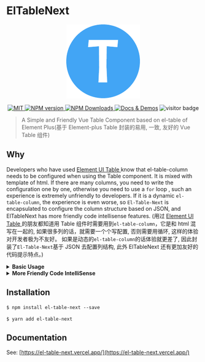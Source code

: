 # ElTableNext

<div align="center">
  <div align="center">
    <a href="https://el-table-next.vercel.app/" target="__blank">
      <img src="./packages/el-table-next-docs/docs/.vitepress/img/logo.png" alt="Logo"/>
    </a>
  </div>
  <p align="center">
  <a href="https://github.com/jackluson/el-table-next/blob/main/LICENSE" target="__blank">
    <img
      src="https://img.shields.io/github/license/jackluson/el-table-next?style=plastic"
      alt="MIT"
    />
  </a>
  <a href="https://www.npmjs.com/package/el-table-next" target="__blank">
    <img
      src="https://img.shields.io/npm/v/el-table-next?color=a1b858&label="
      alt="NPM version"
    />
  </a>
  <a href="https://www.npmjs.com/package/el-table-next" target="__blank">
    <img
      alt="NPM Downloads"
      src="https://img.shields.io/npm/dt/el-table-next?color=50a36f&label=downloads"
    />
  </a>
  <a href="https://el-table-next.vercel.app/" target="__blank"><img src="https://img.shields.io/static/v1?label=&message=docs%20%26%20demos&color=1e8a7a" alt="Docs & Demos"></a>
  <img
    alt="visitor badge"
    src="https://visitor-badge.glitch.me/badge?page_id=jackluson.el-table-next"
  />
  </p>
</div>

> A Simple and Friendly Vue Table Component based on el-table of Element Plus(基于 Element-plus Table 封装的易用, 一致, 友好的 Vue Table 组件)

## Why

Developers who have used [Element UI Table ](https://element-plus.org/en-US/component/table.html) know that el-table-column needs to be configured when using the Table component. It is mixed with template of html. If there are many columns, you need to write the configuration one by one, otherwise you need to use a `for` loop , such an experience is extremely unfriendly to developers. If it is a dynamic `el-table-column`, the experience is even worse, so `El-Table-Next` is encapsulated to configure the column structure based on JSON, and ElTableNext has more friendly code intellisense features.
(用过 [Element UI Table ](https://element-plus.org/en-US/component/table.html)的朋友都知道用 Table 组件时需要用到`el-table-column`，它是和 html 混写在一起的, 如果很多列的话，就需要一个个写配置, 否则需要用循环, 这样的体验对开发者极为不友好。 如果是动态的`el-table-column`的话体验就更差了, 因此封装了`El-Table-Next`基于 JSON 去配置列结构, 此外 ElTableNext 还有更加友好的代码提示特点。)

<details>

<summary><strong>Basic Usage</strong></summary>

```vue
<template>
  <el-table-next :column="column" :data="tableData" />
</template>
<script setup lang="ts">
import type { ElTableColumnProps } from 'el-table-next';
/* 引入ElTableColumnProps定义column可获得类型提示 */
const column: ElTableColumnProps[] = [
  {
    type: 'index',
    width: '60px',
    label: '序号',
  },
  {
    prop: 'name',
    label: '名字',
  },
  {
    prop: 'date',
    label: '日期',
  },
  {
    prop: 'address',
    label: '地址',
  },
];
const tableData = [
  {
    date: '2016-05-02',
    name: '佘太君',
    address: '上海市普陀区金沙江路 1516 弄',
  },
  {
    date: '2016-05-04',
    name: '王小虎',
    address: '上海市普陀区金沙江路 1517 弄',
  },
  {
    date: '2016-05-01',
    name: '王小帅',
    address: '上海市普陀区金沙江路 1519 弄',
  },
  {
    date: '2016-05-03',
    name: '王小呆',
    address: '上海市普陀区金沙江路 1516 弄',
  },
];
</script>
```

</details>

<details>
<summary> <strong> More Friendly Code IntelliSense</strong> </summary>

1. ![](./packages/el-table-next-docs/docs/.vitepress/img/snippets.png)
2. ![](./packages/el-table-next-docs/docs/.vitepress/img/snippets2.png)
</details>

## Installation

```shell
$ npm install el-table-next --save
```

```shell
$ yarn add el-table-next
```

## Documentation

See: [https://el-table-next.vercel.app/](https://el-table-next.vercel.app/)
